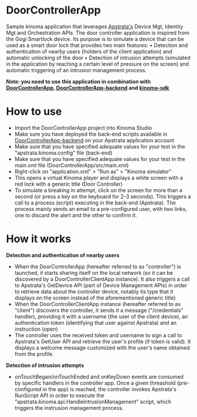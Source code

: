 DoorControllerApp
=================

Sample kinoma application that leverages [Apstrata's](http://www.apstrata.com) Device Mgt, Identity Mgt and Orchestration APIs. The door controller application is inspired from the Gogi Smartlock device. Its purpose is to simulate a device that can be used as a smart door lock that provides two main features:
•	Detection and authentication of nearby users (holders of the client application) and automatic unlocking of the door
•	Detection of intrusion attempts (simulated in the application by reaching a certain level of pressure on the screen) and automatic triggering of an intrusion management process.

**Note: you need to use this application in combination with [DoorControllerApp](https://github.com/apstrata/DoorControllerApp), [DoorControllerApp-backend](https://github.com/apstrata/DoorControllerApp-backend) and [kinoma-sdk](https://github.com/apstrata/kinoma-sdk)**

How to use
==========

* Import the DoorControllerApp project into Kinoma Studio
* Make sure you have deployed the back-end scripts available in [DoorControllerApp-backend](https://github.com/apstrata/DoorControllerApp-backend) on your Apstrata application account
* Make sure that you have specified adequate values for your test in the "apstrata.kinoma.config" file (back-end)
* Make sure that you have specified adequate values for your test in the main.xml file (DoorControllerApp/src/main.xml)
* Right-click on "application.xml" > "Run as" > "Kinoma simulator"
* This opens a virtual Kinoma player and displays a white screen with a red lock with a generic title 
(Door Controller)
* To simulate a breaking in attempt, click on the screen for more than a second (or press a key on the keyboard for 2-3 seconds). This triggers a call to a process (script) executing in the back-end (Apstrata). The process mainly sends 
an email to a pre-configured user, with two links, one to discard the alert and the other to confirm it.

How it works
============

**Detection and authentication of nearby users**

* When the DoorControllerApp (hereafter referred to as "controller") is launched, it starts sharing itself on the 
local network (so it can be discovered by a DoorControllerClientApp instance). It also triggers a call to Apstrata's GetDevice API (part of Device Management APIs) in order to retrieve data about the controller device, notably its type
that it displays on the screen instead of the aforementioned generic title)
* When the DoorControllerClientApp instance (hereafter referred to as "client") discovers the controller, it sends
it a message ("/credentials" handler), providing it with a username (the user of the client device), an authentication
token (identifying that user against Apstrata) and an instruction (open)
* The controller uses the received token and username to sign a call to Apstrata's GetUser API and retrieve the user's
profile (if token is valid). It displays a welcome message customized with the user's name obtained from the profile.

**Detection of intrusion attempts**

* onTouchBegan/onTouchEnded and onKeyDown events are consumed by specific handlers in the controller app. Once a
given threashold (pre-configured in the app) is reached, the controller invokes Apstrata's RunScript API in order to 
execute the "apstrata.kinoma.api.HandleIntrusionManagement" script, which triggers the instrusion management process.
